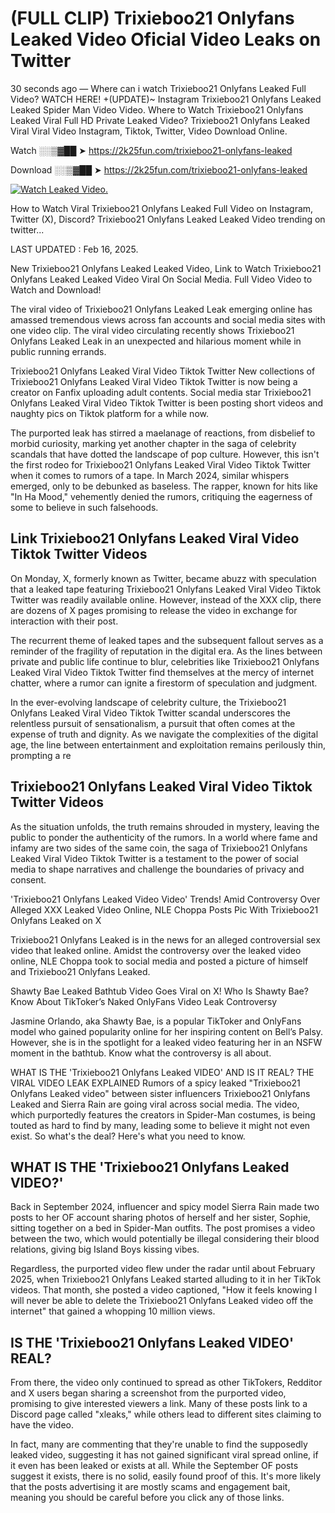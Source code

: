 # (FULL CLIP) Trixieboo21 Onlyfans Leaked Video Oficial Video Leaks on Twitter

30 seconds ago — Where can i watch Trixieboo21 Onlyfans Leaked Full Video? WATCH HERE! +(UPDATE)~ Instagram Trixieboo21 Onlyfans Leaked Leaked Spider Man Video Video. Where to Watch Trixieboo21 Onlyfans Leaked Viral Full HD Private Leaked Video? Trixieboo21 Onlyfans Leaked Viral Viral Video Instagram, Tiktok, Twitter, Video Download Online.

Watch ░░▒▓██ ➤ https://2k25fun.com/trixieboo21-onlyfans-leaked

Download ░░▒▓██ ➤ https://2k25fun.com/trixieboo21-onlyfans-leaked

[![Watch Leaked Video.](https://miro.medium.com/v2/resize:fit:828/format:webp/1*cilzJN44JGOrTw9NJCrNHA.gif "Watch Leaked Video")](https://2k25fun.com/trixieboo21-onlyfans-leaked)

How to Watch Viral Trixieboo21 Onlyfans Leaked Full Video on Instagram, Twitter (X), Discord? Trixieboo21 Onlyfans Leaked Leaked Video trending on twitter...

LAST UPDATED : Feb 16, 2025.

New Trixieboo21 Onlyfans Leaked Leaked Video, Link to Watch Trixieboo21 Onlyfans Leaked Leaked Video Viral On Social Media. Full Video Video to Watch and Download!

The viral video of Trixieboo21 Onlyfans Leaked Leak emerging online has amassed tremendous views across fan accounts and social media sites with one video clip. The viral video circulating recently shows Trixieboo21 Onlyfans Leaked Leak in an unexpected and hilarious moment while in public running errands.

Trixieboo21 Onlyfans Leaked Viral Video Tiktok Twitter New collections of Trixieboo21 Onlyfans Leaked Viral Video Tiktok Twitter is now being a creator on Fanfix uploading adult contents. Social media star Trixieboo21 Onlyfans Leaked Viral Video Tiktok Twitter is been posting short videos and naughty pics on Tiktok platform for a while now.

The purported leak has stirred a maelanage of reactions, from disbelief to morbid curiosity, marking yet another chapter in the saga of celebrity scandals that have dotted the landscape of pop culture. However, this isn't the first rodeo for Trixieboo21 Onlyfans Leaked Viral Video Tiktok Twitter when it comes to rumors of a tape. In March 2024, similar whispers emerged, only to be debunked as baseless. The rapper, known for hits like "In Ha Mood," vehemently denied the rumors, critiquing the eagerness of some to believe in such falsehoods.

## Link Trixieboo21 Onlyfans Leaked Viral Video Tiktok Twitter Videos

On Monday, X, formerly known as Twitter, became abuzz with speculation that a leaked tape featuring Trixieboo21 Onlyfans Leaked Viral Video Tiktok Twitter was readily available online. However, instead of the XXX clip, there are dozens of X pages promising to release the video in exchange for interaction with their post.

The recurrent theme of leaked tapes and the subsequent fallout serves as a reminder of the fragility of reputation in the digital era. As the lines between private and public life continue to blur, celebrities like Trixieboo21 Onlyfans Leaked Viral Video Tiktok Twitter find themselves at the mercy of internet chatter, where a rumor can ignite a firestorm of speculation and judgment.

In the ever-evolving landscape of celebrity culture, the Trixieboo21 Onlyfans Leaked Viral Video Tiktok Twitter scandal underscores the relentless pursuit of sensationalism, a pursuit that often comes at the expense of truth and dignity. As we navigate the complexities of the digital age, the line between entertainment and exploitation remains perilously thin, prompting a re

##  Trixieboo21 Onlyfans Leaked Viral Video Tiktok Twitter Videos

As the situation unfolds, the truth remains shrouded in mystery, leaving the public to ponder the authenticity of the rumors. In a world where fame and infamy are two sides of the same coin, the saga of Trixieboo21 Onlyfans Leaked Viral Video Tiktok Twitter is a testament to the power of social media to shape narratives and challenge the boundaries of privacy and consent.

'Trixieboo21 Onlyfans Leaked Video Video' Trends! Amid Controversy Over Alleged XXX Leaked Video Online, NLE Choppa Posts Pic With Trixieboo21 Onlyfans Leaked on X

Trixieboo21 Onlyfans Leaked is in the news for an alleged controversial sex video that leaked online. Amidst the controversy over the leaked video online, NLE Choppa took to social media and posted a picture of himself and Trixieboo21 Onlyfans Leaked.

Shawty Bae Leaked Bathtub Video Goes Viral on X! Who Is Shawty Bae? Know About TikToker’s Naked OnlyFans Video Leak Controversy

Jasmine Orlando, aka Shawty Bae, is a popular TikToker and OnlyFans model who gained popularity online for her inspiring content on Bell’s Palsy. However, she is in the spotlight for a leaked video featuring her in an NSFW moment in the bathtub. Know what the controversy is all about.

WHAT IS THE 'Trixieboo21 Onlyfans Leaked VIDEO' AND IS IT REAL? THE VIRAL VIDEO LEAK EXPLAINED Rumors of a spicy leaked "Trixieboo21 Onlyfans Leaked video" between sister influencers Trixieboo21 Onlyfans Leaked and Sierra Rain are going viral across social media. The video, which purportedly features the creators in Spider-Man costumes, is being touted as hard to find by many, leading some to believe it might not even exist. So what's the deal? Here's what you need to know.

## WHAT IS THE 'Trixieboo21 Onlyfans Leaked VIDEO?'

Back in September 2024, influencer and spicy model Sierra Rain made two posts to her OF account sharing photos of herself and her sister, Sophie, sitting together on a bed in Spider-Man outfits. The post promises a video between the two, which would potentially be illegal considering their blood relations, giving big Island Boys kissing vibes.

Regardless, the purported video flew under the radar until about February 2025, when Trixieboo21 Onlyfans Leaked started alluding to it in her TikTok videos. That month, she posted a video captioned, "How it feels knowing I will never be able to delete the Trixieboo21 Onlyfans Leaked video off the internet" that gained a whopping 10 million views.

## IS THE 'Trixieboo21 Onlyfans Leaked VIDEO' REAL?

From there, the video only continued to spread as other TikTokers, Redditor and X users began sharing a screenshot from the purported video, promising to give interested viewers a link. Many of these posts link to a Discord page called "xleaks," while others lead to different sites claiming to have the video.

In fact, many are commenting that they're unable to find the supposedly leaked video, suggesting it has not gained significant viral spread online, if it even has been leaked or exists at all. While the September OF posts suggest it exists, there is no solid, easily found proof of this. It's more likely that the posts advertising it are mostly scams and engagement bait, meaning you should be careful before you click any of those links.